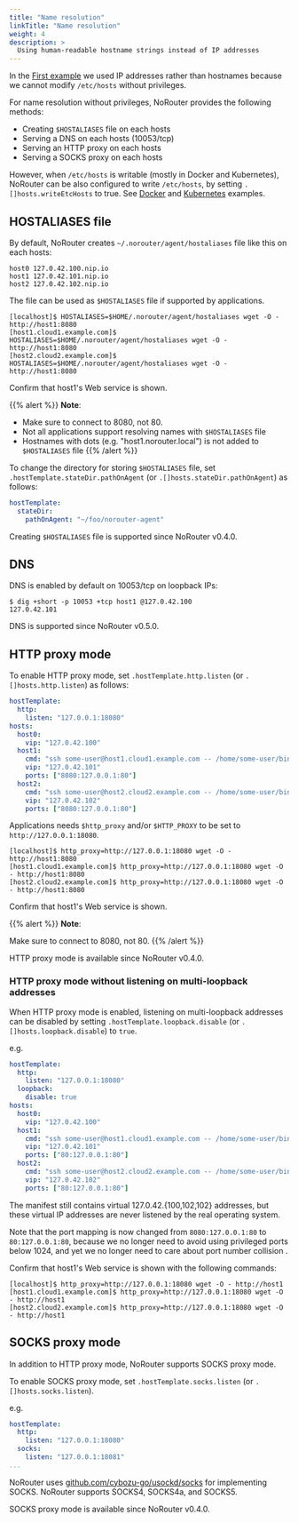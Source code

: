 ```yaml
---
title: "Name resolution"
linkTitle: "Name resolution"
weight: 4
description: >
  Using human-readable hostname strings instead of IP addresses
---
```


In the [First example](../first-example) we used IP addresses rather than hostnames because we cannot modify `/etc/hosts` without privileges.

For name resolution without privileges, NoRouter provides the following methods:
- Creating `$HOSTALIASES` file on each hosts
- Serving a DNS on each hosts (10053/tcp)
- Serving an HTTP proxy on each hosts
- Serving a SOCKS proxy on each hosts

However, when `/etc/hosts` is writable (mostly in Docker and Kubernetes), NoRouter can be also configured to write `/etc/hosts`,
by setting `.[]hosts.writeEtcHosts` to true.
See [Docker](../../examples/docker) and [Kubernetes](../../examples/kubernetes) examples.

## HOSTALIASES file
By default, NoRouter creates `~/.norouter/agent/hostaliases` file like this on each hosts:

```
host0 127.0.42.100.nip.io
host1 127.0.42.101.nip.io
host2 127.0.42.102.nip.io
```

The file can be used as `$HOSTALIASES` file if supported by applications.

```console
[localhost]$ HOSTALIASES=$HOME/.norouter/agent/hostaliases wget -O - http://host1:8080
[host1.cloud1.example.com]$ HOSTALIASES=$HOME/.norouter/agent/hostaliases wget -O - http://host1:8080
[host2.cloud2.example.com]$ HOSTALIASES=$HOME/.norouter/agent/hostaliases wget -O - http://host1:8080
```

Confirm that host1's Web service is shown.

{{% alert %}}
**Note**:

- Make sure to connect to 8080, not 80.
- Not all applications support resolving names with `$HOSTALIASES` file
- Hostnames with dots (e.g. "host1.norouter.local") is not added to `$HOSTALIASES` file
{{% /alert %}}


To change the directory for storing `$HOSTALIASES` file, set `.hostTemplate.stateDir.pathOnAgent` (or `.[]hosts.stateDir.pathOnAgent`) as follows:
```yaml
hostTemplate:
  stateDir:
    pathOnAgent: "~/foo/norouter-agent"
```

Creating `$HOSTALIASES` file is supported since NoRouter v0.4.0.

## DNS

DNS is enabled by default on 10053/tcp on loopback IPs:

```console
$ dig +short -p 10053 +tcp host1 @127.0.42.100
127.0.42.101
```

DNS is supported since NoRouter v0.5.0.

## HTTP proxy mode
To enable HTTP proxy mode, set `.hostTemplate.http.listen` (or `.[]hosts.http.listen`) as follows:

```yaml
hostTemplate:
  http:
    listen: "127.0.0.1:18080"
hosts:
  host0:
    vip: "127.0.42.100"
  host1:
    cmd: "ssh some-user@host1.cloud1.example.com -- /home/some-user/bin/norouter"
    vip: "127.0.42.101"
    ports: ["8080:127.0.0.1:80"]
  host2:
    cmd: "ssh some-user@host2.cloud2.example.com -- /home/some-user/bin/norouter"
    vip: "127.0.42.102"
    ports: ["8080:127.0.0.1:80"]
```

Applications needs `$http_proxy` and/or `$HTTP_PROXY` to be set to `http://127.0.0.1:18080`.

```console
[localhost]$ http_proxy=http://127.0.0.1:18080 wget -O - http://host1:8080
[host1.cloud1.example.com]$ http_proxy=http://127.0.0.1:18080 wget -O - http://host1:8080
[host2.cloud2.example.com]$ http_proxy=http://127.0.0.1:18080 wget -O - http://host1:8080
```

Confirm that host1's Web service is shown.

{{% alert %}}
**Note**:

Make sure to connect to 8080, not 80.
{{% /alert %}}

HTTP proxy mode is available since NoRouter v0.4.0.
### HTTP proxy mode without listening on multi-loopback addresses

When HTTP proxy mode is enabled, listening on multi-loopback addresses can be disabled by
setting `.hostTemplate.loopback.disable` (or `.[]hosts.loopback.disable`) to `true`.

e.g.

```yaml
hostTemplate:
  http:
    listen: "127.0.0.1:18080"
  loopback:
    disable: true
hosts:
  host0:
    vip: "127.0.42.100"
  host1:
    cmd: "ssh some-user@host1.cloud1.example.com -- /home/some-user/bin/norouter"
    vip: "127.0.42.101"
    ports: ["80:127.0.0.1:80"]
  host2:
    cmd: "ssh some-user@host2.cloud2.example.com -- /home/some-user/bin/norouter"
    vip: "127.0.42.102"
    ports: ["80:127.0.0.1:80"]
```

The manifest still contains virtual 127.0.42.{100,102,102} addresses, but these virtual
IP addresses are never listened by the real operating system.

Note that the port mapping is now changed from `8080:127.0.0.1:80` to `80:127.0.0.1:80`,
because we no longer need to avoid using privileged ports below 1024, and yet we no longer
need to care about port number collision .

Confirm that host1's Web service is shown with the following commands:
```console
[localhost]$ http_proxy=http://127.0.0.1:18080 wget -O - http://host1
[host1.cloud1.example.com]$ http_proxy=http://127.0.0.1:18080 wget -O - http://host1
[host2.cloud2.example.com]$ http_proxy=http://127.0.0.1:18080 wget -O - http://host1
```

## SOCKS proxy mode
In addition to HTTP proxy mode, NoRouter supports SOCKS proxy mode.

To enable SOCKS proxy mode, set `.hostTemplate.socks.listen` (or `.[]hosts.socks.listen`).

e.g.

```yaml
hostTemplate:
  http:
    listen: "127.0.0.1:18080"
  socks:
    listen: "127.0.0.1:18081"
...
```

NoRouter uses [github.com/cybozu-go/usockd/socks](https://pkg.go.dev/github.com/cybozu-go/usocksd/socks) for implementing SOCKS.
NoRouter supports SOCKS4, SOCKS4a, and SOCKS5.

SOCKS proxy mode is available since NoRouter v0.4.0.

